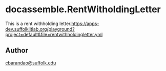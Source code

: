 # docassemble.RentWitholdingLetter

This is a rent withholding letter.https://apps-dev.suffolklitlab.org/playground?project=default&file=rentwithholdingletter.yml
## Author

cbarandao@suffolk.edu

